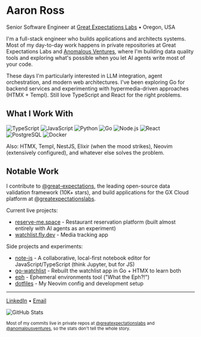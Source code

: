 # Aaron Ross

Senior Software Engineer at [Great Expectations Labs](https://github.com/greatexpectationslabs) • Oregon, USA

I'm a full-stack engineer who builds applications and architects systems. Most of my day-to-day work happens in private repositories at Great Expectations Labs and [Anomalous Ventures](https://github.com/anomalousventures), where I'm building data quality tools and exploring what's possible when you let AI agents write most of your code.

These days I'm particularly interested in LLM integration, agent orchestration, and modern web architectures. I've been exploring Go for backend services and experimenting with hypermedia-driven approaches (HTMX + Templ). Still love TypeScript and React for the right problems.

## What I Work With

![TypeScript](https://img.shields.io/badge/-TypeScript-007ACC?style=flat-square&logo=typescript&logoColor=white)
![JavaScript](https://img.shields.io/badge/-JavaScript-F7DF1E?style=flat-square&logo=javascript&logoColor=black)
![Python](https://img.shields.io/badge/-Python-3776AB?style=flat-square&logo=python&logoColor=white)
![Go](https://img.shields.io/badge/-Go-00ADD8?style=flat-square&logo=go&logoColor=white)
![Node.js](https://img.shields.io/badge/-Node.js-339933?style=flat-square&logo=node.js&logoColor=white)
![React](https://img.shields.io/badge/-React-61DAFB?style=flat-square&logo=react&logoColor=black)
![PostgreSQL](https://img.shields.io/badge/-PostgreSQL-336791?style=flat-square&logo=postgresql&logoColor=white)
![Docker](https://img.shields.io/badge/-Docker-2496ED?style=flat-square&logo=docker&logoColor=white)

Also: HTMX, Templ, NestJS, Elixir (when the mood strikes), Neovim (extensively configured), and whatever else solves the problem.

## Notable Work

I contribute to [@great-expectations](https://github.com/great-expectations), the leading open-source data validation framework (10K+ stars), and build applications for the GX Cloud platform at [@greatexpectationslabs](https://github.com/greatexpectationslabs).

Current live projects:
- [reserve-me.space](https://reserve-me.space) - Restaurant reservation platform (built almost entirely with AI agents as an experiment)
- [watchlist.fly.dev](https://watchlist.fly.dev) - Media tracking app

Side projects and experiments:
- [note-js](https://github.com/ashmortar/note-js) - A collaborative, local-first notebook editor for JavaScript/TypeScript (think Jupyter, but for JS)
- [go-watchlist](https://github.com/ashmortar/go-watchlist) - Rebuilt the watchlist app in Go + HTMX to learn both
- [eph](https://github.com/ephlabs/eph) - Ephemeral environments tool ("What the Eph?!")
- [dotfiles](https://github.com/ashmortar/dotfiles) - My Neovim config and development setup

---

[LinkedIn](https://www.linkedin.com/in/aaronrosspdx/) • [Email](mailto:ashmortar@gmail.com)

![GitHub Stats](https://github-readme-stats.vercel.app/api?username=ashmortar&count_private=true&show_icons=true&include_all_commits=true&theme=default)

<sub>Most of my commits live in private repos at [@greatexpectationslabs](https://github.com/greatexpectationslabs) and [@anomalousventures](https://github.com/anomalousventures), so the stats don't tell the whole story.</sub>

